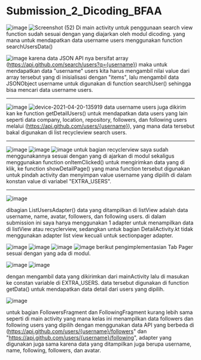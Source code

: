# Submission_2_Dicoding_BFAA


![image](https://user-images.githubusercontent.com/67593237/115465847-aef2f580-a1db-11eb-8183-5c7c017cb57f.png)
![Screenshot (52)](https://user-images.githubusercontent.com/67593237/115450974-0c317b80-a1c9-11eb-8ecb-70ee9437696c.png)
Di main activity untuk penggunaan search view function sudah sesuai dengan yang diajarkan oleh modul dicoding.
yang mana untuk mendapatkan data username users menggunakan function searchUsersData()

![image](https://user-images.githubusercontent.com/67593237/115465983-e19cee00-a1db-11eb-8455-bb7c44b710f7.png)
karena data JSON API nya bersifat array (https://api.github.com/search/users?q={username}) maka untuk mendapatkan data "username" users kita harus mengambil nilai value dari array tersebut yang di inisialisasi dengan "items", lalu mengambil data JSONObject username untuk digunakan di function searchUser() sehingga bisa mencari data username users.

------

![image](https://user-images.githubusercontent.com/67593237/115466052-fe392600-a1db-11eb-888f-0af16a77a364.png)
![device-2021-04-20-135919](https://user-images.githubusercontent.com/67593237/115469230-ba94eb00-a1e0-11eb-955a-6bcfb30254ef.png)
data username users juga dikirim kan ke function getDetailUsers() untuk mendapatkan data users yang lain seperti data company, location, repository, followers, dan following users melalui (https://api.github.com/users/{username}), yang mana data tersebut bakal digunakan di list recycleview search users.

 ------

![image](https://user-images.githubusercontent.com/67593237/115466111-1446e680-a1dc-11eb-8e41-5c33d3bfad57.png)
![image](https://user-images.githubusercontent.com/67593237/115452253-a80fb700-a1ca-11eb-9396-b5bf1f8f329d.png)
![image](https://user-images.githubusercontent.com/67593237/115466177-2de82e00-a1dc-11eb-88c7-ff222f50a746.png)
untuk bagian recyclerview saya sudah menggunakannya sesuai dengan yang di ajarkan di modul sekaligus menggunakan function onItemClicked() untuk mengirimkan data yang di klik, ke function showDetailPage() yang mana function tersebut digunakan untuk pindah activity dan menyimpan value username yang dipilih di dalam konstan value di variabel "EXTRA_USERS".

-------

![image](https://user-images.githubusercontent.com/67593237/115466493-a5b65880-a1dc-11eb-946d-ee3f700b0b5c.png)

dibagian ListUsersAdapter() data yang ditampilkan di listView adalah data username, name, avatar, followers, dan following users.
di dalam submission ini saya hanya menggunakan 1 adapter untuk menampilkan data di listView atau recyclerview, sedangkan untuk bagian DetailActivity.kt tidak menggunakan adapter list view kecuali untuk sectionpager adapter.


![image](https://user-images.githubusercontent.com/67593237/115466821-13fb1b00-a1dd-11eb-9630-883dc9d675b9.png)
![image](https://user-images.githubusercontent.com/67593237/115466944-3ab95180-a1dd-11eb-952f-3f324af0112b.png)
![image](https://user-images.githubusercontent.com/67593237/115467172-8d930900-a1dd-11eb-89df-3dd0f081ccc2.png)
![image](https://user-images.githubusercontent.com/67593237/115467202-9c79bb80-a1dd-11eb-961c-2aa7f78e86f2.png)
berikut pengimplementasian Tab Pager sesuai dengan yang ada di modul.

![image](https://user-images.githubusercontent.com/67593237/115467334-d3e86800-a1dd-11eb-9bed-0066f0d70d80.png)
![image](https://user-images.githubusercontent.com/67593237/115467458-06926080-a1de-11eb-8237-a09ff093fdc6.png)

dengan mengambil data yang dikirimkan dari mainActivity lalu di masukan ke constan variable di EXTRA_USERS. data tersebut digunakan di function getData() untuk mendapatkan data detail dari users yang dipilih.


![image](https://user-images.githubusercontent.com/67593237/115467683-5ffa8f80-a1de-11eb-8625-56d676a4c27a.png)

untuk bagian FollowersFragment dan FollowingFragment kurang lebih sama seperti di main activity yang mana kelas ini menampilkan data followers dan following users yang dipilih dengan menggunakan data API yang berbeda di (https://api.github.com/users/{username}/followers" dan "https://api.github.com/users/{username}/following", adapter yang digunakan juga sama karena data yang ditampilkan juga berupa username, name, following, followers, dan avatar.

